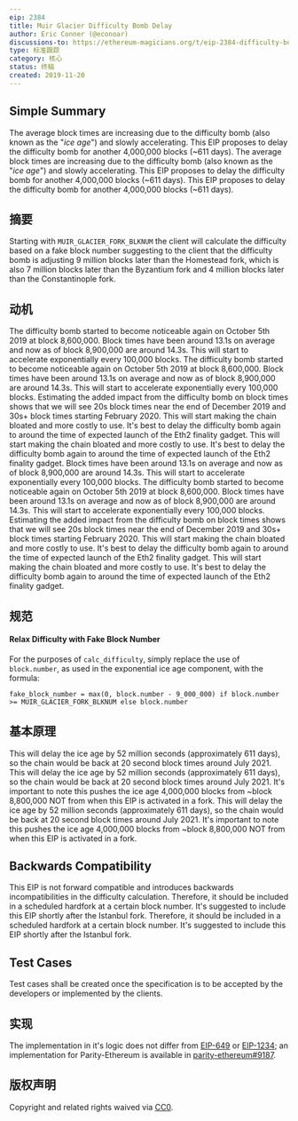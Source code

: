 ```yaml
---
eip: 2384
title: Muir Glacier Difficulty Bomb Delay
author: Eric Conner (@econoar)
discussions-to: https://ethereum-magicians.org/t/eip-2384-difficulty-bomb-delay
type: 标准跟踪
category: 核心
status: 终稿
created: 2019-11-20
---
```


## Simple Summary
The average block times are increasing due to the difficulty bomb (also known as the "_ice age_") and slowly accelerating. This EIP proposes to delay the difficulty bomb for another 4,000,000 blocks (~611 days). The average block times are increasing due to the difficulty bomb (also known as the "_ice age_") and slowly accelerating. This EIP proposes to delay the difficulty bomb for another 4,000,000 blocks (~611 days). This EIP proposes to delay the difficulty bomb for another 4,000,000 blocks (~611 days).

## 摘要
Starting with `MUIR_GLACIER_FORK_BLKNUM` the client will calculate the difficulty based on a fake block number suggesting to the client that the difficulty bomb is adjusting 9 million blocks later than the Homestead fork, which is also 7 million blocks later than the Byzantium fork and 4 million blocks later than the Constantinople fork.

## 动机
The difficulty bomb started to become noticeable again on October 5th 2019 at block 8,600,000. Block times have been around 13.1s on average and now as of block 8,900,000 are around 14.3s. This will start to accelerate exponentially every 100,000 blocks. The difficulty bomb started to become noticeable again on October 5th 2019 at block 8,600,000. Block times have been around 13.1s on average and now as of block 8,900,000 are around 14.3s. This will start to accelerate exponentially every 100,000 blocks. Estimating the added impact from the difficulty bomb on block times shows that we will see 20s block times near the end of December 2019 and 30s+ block times starting February 2020. This will start making the chain bloated and more costly to use. It's best to delay the difficulty bomb again to around the time of expected launch of the Eth2 finality gadget. This will start making the chain bloated and more costly to use. It's best to delay the difficulty bomb again to around the time of expected launch of the Eth2 finality gadget. Block times have been around 13.1s on average and now as of block 8,900,000 are around 14.3s. This will start to accelerate exponentially every 100,000 blocks. The difficulty bomb started to become noticeable again on October 5th 2019 at block 8,600,000. Block times have been around 13.1s on average and now as of block 8,900,000 are around 14.3s. This will start to accelerate exponentially every 100,000 blocks. Estimating the added impact from the difficulty bomb on block times shows that we will see 20s block times near the end of December 2019 and 30s+ block times starting February 2020. This will start making the chain bloated and more costly to use. It's best to delay the difficulty bomb again to around the time of expected launch of the Eth2 finality gadget. This will start making the chain bloated and more costly to use. It's best to delay the difficulty bomb again to around the time of expected launch of the Eth2 finality gadget.

## 规范
#### Relax Difficulty with Fake Block Number
For the purposes of `calc_difficulty`, simply replace the use of `block.number`, as used in the exponential ice age component, with the formula:

    fake_block_number = max(0, block.number - 9_000_000) if block.number >= MUIR_GLACIER_FORK_BLKNUM else block.number

## 基本原理
This will delay the ice age by 52 million seconds (approximately 611 days), so the chain would be back at 20 second block times around July 2021. This will delay the ice age by 52 million seconds (approximately 611 days), so the chain would be back at 20 second block times around July 2021. It's important to note this pushes the ice age 4,000,000 blocks from ~block 8,800,000 NOT from when this EIP is activated in a fork. This will delay the ice age by 52 million seconds (approximately 611 days), so the chain would be back at 20 second block times around July 2021. It's important to note this pushes the ice age 4,000,000 blocks from ~block 8,800,000 NOT from when this EIP is activated in a fork.

## Backwards Compatibility
This EIP is not forward compatible and introduces backwards incompatibilities in the difficulty calculation. Therefore, it should be included in a scheduled hardfork at a certain block number. It's suggested to include this EIP shortly after the Istanbul fork. Therefore, it should be included in a scheduled hardfork at a certain block number. It's suggested to include this EIP shortly after the Istanbul fork.

## Test Cases
Test cases shall be created once the specification is to be accepted by the developers or implemented by the clients.

## 实现
The implementation in it's logic does not differ from [EIP-649](./eip-649.md) or [EIP-1234](./eip-1234.md); an implementation for Parity-Ethereum is available in [parity-ethereum#9187](https://github.com/paritytech/parity-ethereum/pull/9187).

## 版权声明
Copyright and related rights waived via [CC0](../LICENSE.md).
